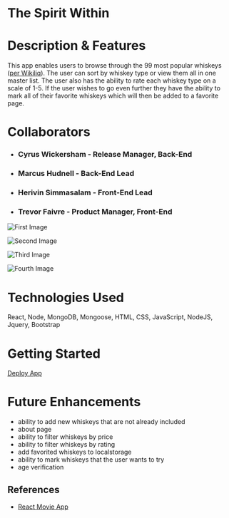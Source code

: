 
# The Spirit Within

# Description & Features
This app enables users to browse through the 99 most popular whiskeys ([per Wikiliq](https://wikiliq.org/best-whiskey/)). The user can sort by whiskey type or view them all in one master list. The user also has the ability to rate each whiskey type on a scale of 1-5. If the user wishes to go even further they have the ability to mark all of their favorite whiskeys which will then be added to a favorite page.

# Collaborators
* ### Cyrus Wickersham - Release Manager, Back-End
* ### Marcus Hudnell - Back-End Lead
* ### Herivin Simmasalam - Front-End Lead
* ### Trevor Faivre - Product Manager, Front-End


![First Image](https://user-images.githubusercontent.com/103761476/175387186-989a7694-39e3-4301-b211-48353c4b5df8.png)

![Second Image](https://user-images.githubusercontent.com/103761476/175387311-28836a43-433c-4ddf-8fcb-74021dae985d.png)

![Third Image](https://user-images.githubusercontent.com/103761476/175387380-08a42eb0-4094-4d6e-86d6-4209d9d08135.png)

![Fourth Image](https://user-images.githubusercontent.com/103761476/175387441-4439282d-ce26-492e-a3ff-d4cf7b3688d1.png)

# Technologies Used
React, Node, MongoDB, Mongoose, HTML, CSS, JavaScript, NodeJS, Jquery, Bootstrap

# Getting Started
[Deploy App](https://spirit-within.netlify.app/)

# Future Enhancements
* ability to add new whiskeys that are not already included
* about page
* ability to filter whiskeys by price
* ability to filter whiskeys by rating
* add favorited whiskeys to localstorage
* ability to mark whiskeys that the user wants to try
* age verification

## References
* [React Movie App](https://www.youtube.com/watch?v=jc9_Bqzy2YQ&t=2249s)
